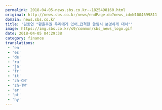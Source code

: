 ```yaml
---
permalink: 2018-04-05-news.sbs.co.kr--1825498160.html
original: http://news.sbs.co.kr/news/endPage.do?news_id=N1004699811
domain: news.sbs.co.kr
title: '김동연 "환율주권 우리에게 있어…급격한 쏠림시 분명하게 대처"'
image: https://img.sbs.co.kr/s9/common/sbs_news_logo.gif
date: 2018-04-05 04:29:38
category: finance
translations: 
 - 'en'
 - 'es'
 - 'de'
 - 'ru'
 - 'ja'
 - 'fr'
 - 'it'
 - 'zh-CN'
 - 'zh-TW'
 - 'ar'
 - 'pt'
 - 'hy'
---
```


